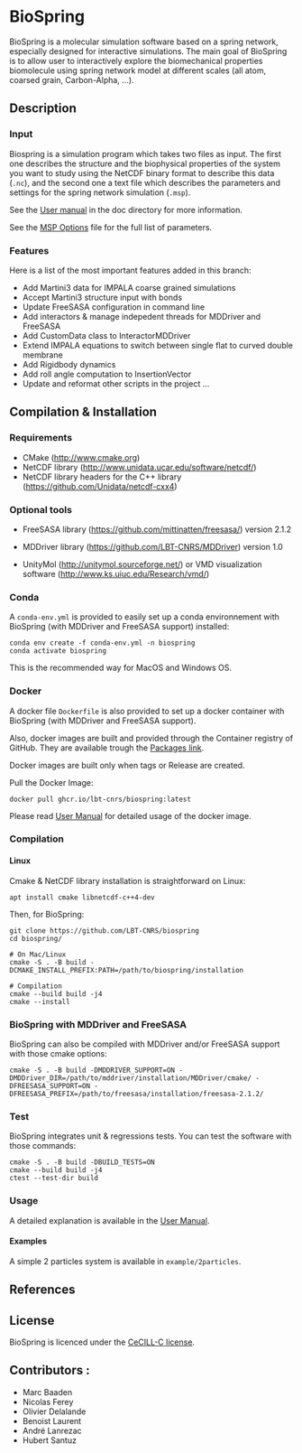# BioSpring

BioSpring is a molecular simulation software based on a spring network, especially designed for
interactive simulations. The main goal of BioSpring is to allow user to interactively explore the biomechanical properties biomolecule using spring network model at different scales (all atom, coarsed grain, Carbon-Alpha, ...).

## Description

### Input

Biospring is a simulation program which takes two files as input. The first one describes the structure and the biophysical properties of the system you want to study using the NetCDF binary format to describe this data (`.nc`), and the second one a text file which describes the parameters and settings for the spring network simulation (`.msp`).

See the [User manual](doc/User_Manual.md) in the doc directory for more information.

See the [MSP Options](doc/MSP_Options.md) file for the full list of parameters.


### Features

Here is a list of the most important features added in this branch:

- Add Martini3 data for IMPALA coarse grained simulations
- Accept Martini3 structure input with bonds
- Update FreeSASA configuration in command line
- Add interactors & manage indepedent threads for MDDriver and FreeSASA
- Add CustomData class to InteractorMDDriver
- Extend IMPALA equations to switch between single flat to curved double membrane
- Add Rigidbody dynamics
- Add roll angle computation to InsertionVector
- Update and reformat other scripts in the project ...


## Compilation & Installation

### Requirements

- CMake (http://www.cmake.org)
- NetCDF library (http://www.unidata.ucar.edu/software/netcdf/)
- NetCDF library headers for the C++ library (https://github.com/Unidata/netcdf-cxx4)

### Optional tools

- FreeSASA library (https://github.com/mittinatten/freesasa/) version 2.1.2
- MDDriver library (https://github.com/LBT-CNRS/MDDriver) version 1.0


- UnityMol (http://unitymol.sourceforge.net/) or VMD visualization software (http://www.ks.uiuc.edu/Research/vmd/)


### Conda

A `conda-env.yml` is provided to easily set up a conda environnement with BioSpring (with MDDriver and FreeSASA support) installed:

    conda env create -f conda-env.yml -n biospring
    conda activate biospring

This is the recommended way for MacOS and Windows OS.


### Docker

A docker file `Dockerfile` is also provided to set up a docker container with BioSpring (with MDDriver and FreeSASA support).

Also, docker images are built and provided through the Container registry of GitHub. They are available trough the [Packages link](https://github.com/LBT-CNRS/biospring/pkgs/container/biospring).

Docker images are built only when tags or Release are created.

Pull the Docker Image:

    docker pull ghcr.io/lbt-cnrs/biospring:latest

Please read [User Manual](doc/User_Manual.md) for detailed usage of the docker image.

### Compilation

#### Linux

Cmake & NetCDF library installation is straightforward on Linux:

    apt install cmake libnetcdf-c++4-dev

Then, for BioSpring:

```
git clone https://github.com/LBT-CNRS/biospring
cd biospring/

# On Mac/Linux
cmake -S . -B build -DCMAKE_INSTALL_PREFIX:PATH=/path/to/biospring/installation

# Compilation
cmake --build build -j4
cmake --install
```

### BioSpring with MDDriver and FreeSASA

BioSpring can also be compiled with MDDriver and/or FreeSASA support with those cmake options:

    cmake -S . -B build -DMDDRIVER_SUPPORT=ON -DMDDriver_DIR=/path/to/mddriver/installation/MDDriver/cmake/ -DFREESASA_SUPPORT=ON -DFREESASA_PREFIX=/path/to/freesasa/installation/freesasa-2.1.2/


### Test

BioSpring integrates unit & regressions tests. You can test the software with those commands:

    cmake -S . -B build -DBUILD_TESTS=ON
    cmake --build build -j4
    ctest --test-dir build


### Usage

A detailed explanation is available in the [User Manual](doc/User_Manual.md).

#### Examples

A simple 2 particles system is available in `example/2particles`.

## References


## License

BioSpring is licenced under the [CeCILL-C license](LICENSE.txt).

## Contributors :

- Marc Baaden
- Nicolas Ferey
- Olivier Delalande
- Benoist Laurent
- André Lanrezac
- Hubert Santuz
